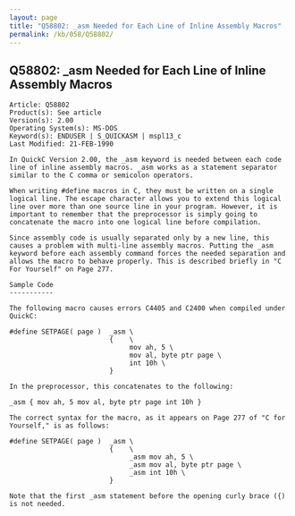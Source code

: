 ```yaml
---
layout: page
title: "Q58802: _asm Needed for Each Line of Inline Assembly Macros"
permalink: /kb/058/Q58802/
---
```


## Q58802: _asm Needed for Each Line of Inline Assembly Macros

	Article: Q58802
	Product(s): See article
	Version(s): 2.00
	Operating System(s): MS-DOS
	Keyword(s): ENDUSER | S_QUICKASM | mspl13_c
	Last Modified: 21-FEB-1990
	
	In QuickC Version 2.00, the _asm keyword is needed between each code
	line of inline assembly macros. _asm works as a statement separator
	similar to the C comma or semicolon operators.
	
	When writing #define macros in C, they must be written on a single
	logical line. The escape character allows you to extend this logical
	line over more than one source line in your program. However, it is
	important to remember that the preprocessor is simply going to
	concatenate the macro into one logical line before compilation.
	
	Since assembly code is usually separated only by a new line, this
	causes a problem with multi-line assembly macros. Putting the _asm
	keyword before each assembly command forces the needed separation and
	allows the macro to behave properly. This is described briefly in "C
	For Yourself" on Page 277.
	
	Sample Code
	-----------
	
	The following macro causes errors C4405 and C2400 when compiled under
	QuickC:
	
	#define SETPAGE( page )  _asm \
	                         {    \
	                              mov ah, 5 \
	                              mov al, byte ptr page \
	                              int 10h \
	                         }
	
	In the preprocessor, this concatenates to the following:
	
	_asm { mov ah, 5 mov al, byte ptr page int 10h }
	
	The correct syntax for the macro, as it appears on Page 277 of "C for
	Yourself," is as follows:
	
	#define SETPAGE( page )  _asm \
	                         {    \
	                              _asm mov ah, 5 \
	                              _asm mov al, byte ptr page \
	                              _asm int 10h \
	                         }
	
	Note that the first _asm statement before the opening curly brace ({)
	is not needed.

